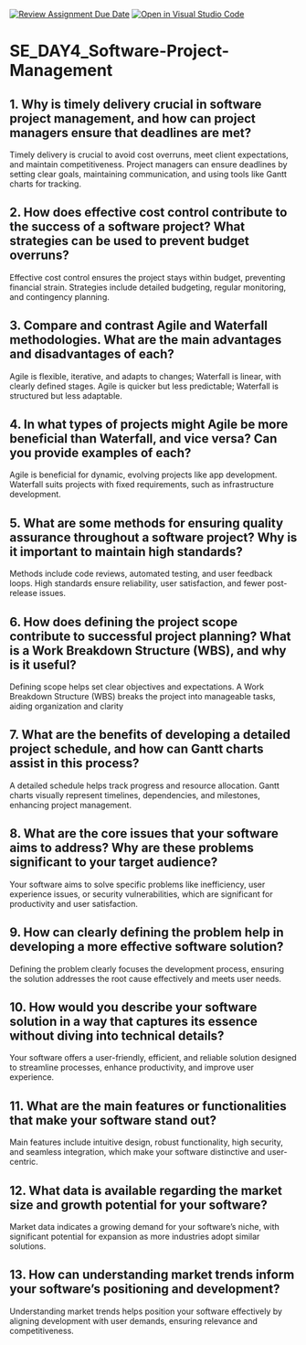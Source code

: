 [![Review Assignment Due Date](https://classroom.github.com/assets/deadline-readme-button-22041afd0340ce965d47ae6ef1cefeee28c7c493a6346c4f15d667ab976d596c.svg)](https://classroom.github.com/a/9pw6JKcu)
[![Open in Visual Studio Code](https://classroom.github.com/assets/open-in-vscode-2e0aaae1b6195c2367325f4f02e2d04e9abb55f0b24a779b69b11b9e10269abc.svg)](https://classroom.github.com/online_ide?assignment_repo_id=15733377&assignment_repo_type=AssignmentRepo)
# SE_DAY4_Software-Project-Management
## 1. Why is timely delivery crucial in software project management, and how can project managers ensure that deadlines are met?
Timely delivery is crucial to avoid cost overruns, meet client expectations, and maintain competitiveness. Project managers can ensure deadlines by setting clear goals, maintaining communication, and using tools like Gantt charts for tracking.

## 2. How does effective cost control contribute to the success of a software project? What strategies can be used to prevent budget overruns?
Effective cost control ensures the project stays within budget, preventing financial strain. Strategies include detailed budgeting, regular monitoring, and contingency planning.

## 3. Compare and contrast Agile and Waterfall methodologies. What are the main advantages and disadvantages of each?
Agile is flexible, iterative, and adapts to changes; Waterfall is linear, with clearly defined stages. Agile is quicker but less predictable; Waterfall is structured but less adaptable.

## 4. In what types of projects might Agile be more beneficial than Waterfall, and vice versa? Can you provide examples of each?
Agile is beneficial for dynamic, evolving projects like app development. Waterfall suits projects with fixed requirements, such as infrastructure development.

## 5. What are some methods for ensuring quality assurance throughout a software project? Why is it important to maintain high standards?
Methods include code reviews, automated testing, and user feedback loops. High standards ensure reliability, user satisfaction, and fewer post-release issues.

## 6. How does defining the project scope contribute to successful project planning? What is a Work Breakdown Structure (WBS), and why is it useful?
Defining scope helps set clear objectives and expectations. A Work Breakdown Structure (WBS) breaks the project into manageable tasks, aiding organization and clarity

## 7. What are the benefits of developing a detailed project schedule, and how can Gantt charts assist in this process?
A detailed schedule helps track progress and resource allocation. Gantt charts visually represent timelines, dependencies, and milestones, enhancing project management.

## 8. What are the core issues that your software aims to address? Why are these problems significant to your target audience?
Your software aims to solve specific problems like inefficiency, user experience issues, or security vulnerabilities, which are significant for productivity and user satisfaction.

## 9. How can clearly defining the problem help in developing a more effective software solution?
Defining the problem clearly focuses the development process, ensuring the solution addresses the root cause effectively and meets user needs.

## 10. How would you describe your software solution in a way that captures its essence without diving into technical details?
Your software offers a user-friendly, efficient, and reliable solution designed to streamline processes, enhance productivity, and improve user experience.

## 11. What are the main features or functionalities that make your software stand out?
Main features include intuitive design, robust functionality, high security, and seamless integration, which make your software distinctive and user-centric.

## 12. What data is available regarding the market size and growth potential for your software?
Market data indicates a growing demand for your software’s niche, with significant potential for expansion as more industries adopt similar solutions.

## 13. How can understanding market trends inform your software’s positioning and development?
Understanding market trends helps position your software effectively by aligning development with user demands, ensuring relevance and competitiveness.
